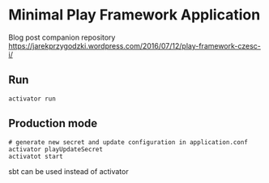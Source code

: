 # Minimal Play Framework Application

Blog post companion repository https://jarekprzygodzki.wordpress.com/2016/07/12/play-framework-czesc-i/

Run
---
```
activator run
```


Production mode
---------------
```
# generate new secret and update configuration in application.conf
activator playUpdateSecret
activatot start

```

sbt can be used instead of activator
